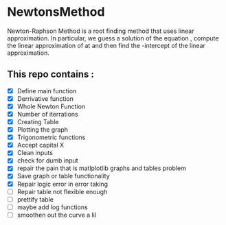 # NewtonsMethod
Newton-Raphson Method is a root finding method that uses linear approximation. In particular, we guess a solution  of the equation , compute the linear approximation of  at  and then find the -intercept of the linear approximation.

## This repo contains :

 - [X] Define main function
 - [X] Derrivative function
 - [X] Whole Newton Function
 - [X] Number of iterrations
 - [X] Creating Table
 - [X] Plotting the graph
 - [X] Trigonometric functions
 - [X] Accept capital X
 - [X] Clean inputs
 - [X] check for dumb input
 - [X] repair the pain that is matlplotlib graphs and tables problem
 - [X] Save graph or table functionality
 - [X] Repair logic error in error taking
 - [ ] Repair table not flexible enough
 - [ ] prettify table
 - [ ] maybe add log functions
 - [ ] smoothen out the curve a lil
